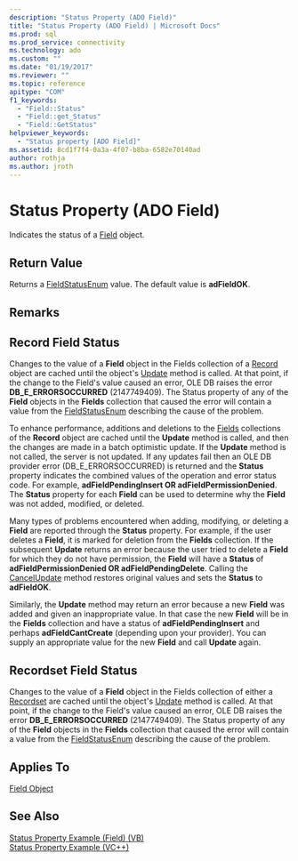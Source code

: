 ```yaml
---
description: "Status Property (ADO Field)"
title: "Status Property (ADO Field) | Microsoft Docs"
ms.prod: sql
ms.prod_service: connectivity
ms.technology: ado
ms.custom: ""
ms.date: "01/19/2017"
ms.reviewer: ""
ms.topic: reference
apitype: "COM"
f1_keywords: 
  - "Field::Status"
  - "Field::get_Status"
  - "Field::GetStatus"
helpviewer_keywords: 
  - "Status property [ADO Field]"
ms.assetid: 8cd1f7f4-0a3a-4f07-b8ba-6582e70140ad
author: rothja
ms.author: jroth
---
```

# Status Property (ADO Field)
Indicates the status of a [Field](./field-object.md) object.  
  
## Return Value  
 Returns a [FieldStatusEnum](./fieldstatusenum.md) value. The default value is **adFieldOK**.  
  
## Remarks  
  
## Record Field Status  
 Changes to the value of a **Field** object in the Fields collection of a [Record](./record-object-ado.md) object are cached until the object's [Update](./update-method.md) method is called. At that point, if the change to the Field's value caused an error, OLE DB raises the error **DB_E_ERRORSOCCURRED** (2147749409). The Status property of any of the **Field** objects in the **Fields** collection that caused the error will contain a value from the [FieldStatusEnum](./fieldstatusenum.md) describing the cause of the problem.  
  
 To enhance performance, additions and deletions to the [Fields](./fields-collection-ado.md) collections of the **Record** object are cached until the **Update** method is called, and then the changes are made in a batch optimistic update. If the **Update** method is not called, the server is not updated. If any updates fail then an OLE DB provider error (DB_E_ERRORSOCCURRED) is returned and the **Status** property indicates the combined values of the operation and error status code. For example, **adFieldPendingInsert OR adFieldPermissionDenied**. The **Status** property for each **Field** can be used to determine why the **Field** was not added, modified, or deleted.  
  
 Many types of problems encountered when adding, modifying, or deleting a **Field** are reported through the **Status** property. For example, if the user deletes a **Field**, it is marked for deletion from the **Fields** collection. If the subsequent **Update** returns an error because the user tried to delete a **Field** for which they do not have permission, the **Field** will have a **Status** of **adFieldPermissionDenied OR adFieldPendingDelete**. Calling the [CancelUpdate](./cancelupdate-method-ado.md) method restores original values and sets the **Status** to **adFieldOK**.  
  
 Similarly, the **Update** method may return an error because a new **Field** was added and given an inappropriate value. In that case the new **Field** will be in the **Fields** collection and have a status of **adFieldPendingInsert** and perhaps **adFieldCantCreate** (depending upon your provider). You can supply an appropriate value for the new **Field** and call **Update** again.  
  
## Recordset Field Status  
 Changes to the value of a **Field** object in the Fields collection of either a [Recordset](./recordset-object-ado.md) are cached until the object's [Update](./update-method.md) method is called. At that point, if the change to the Field's value caused an error, OLE DB raises the error **DB_E_ERRORSOCCURRED** (2147749409). The Status property of any of the **Field** objects in the **Fields** collection that caused the error will contain a value from the [FieldStatusEnum](./fieldstatusenum.md) describing the cause of the problem.  
  
## Applies To  
 [Field Object](./field-object.md)  
  
## See Also  
 [Status Property Example (Field) (VB)](./status-property-example-field-vb.md)   
 [Status Property Example (VC++)](./status-property-example-vc.md)